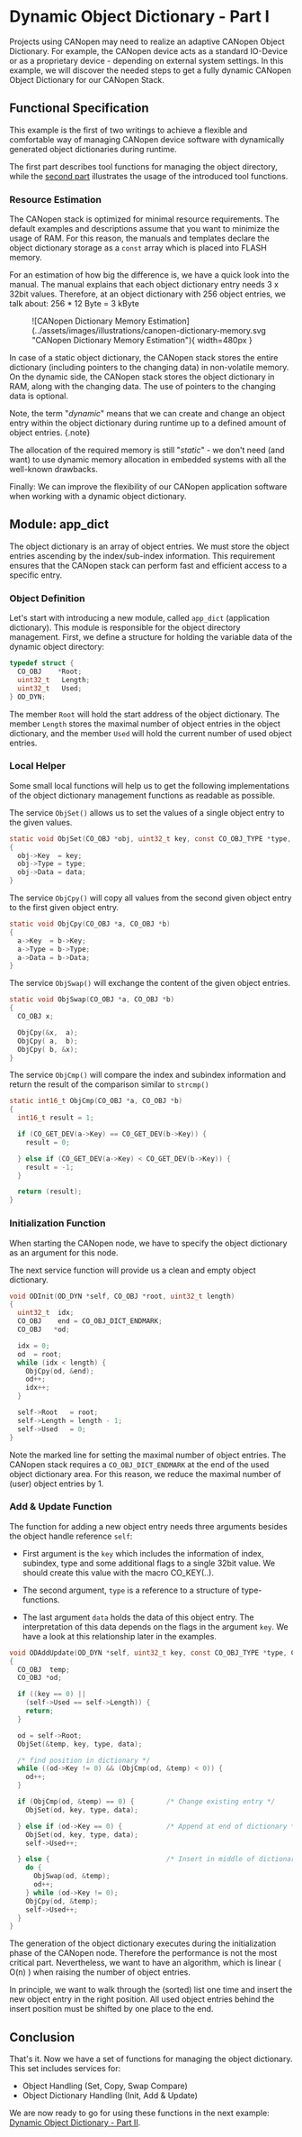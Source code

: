 # Dynamic Object Dictionary - Part I

Projects using CANopen may need to realize an adaptive CANopen Object Dictionary. For example, the CANopen device acts as a standard IO-Device or as a proprietary device - depending on external system settings. In this example, we will discover the needed steps to get a fully dynamic CANopen Object Dictionary for our CANopen Stack.

## Functional Specification

This example is the first of two writings to achieve a flexible and comfortable way of managing CANopen device software with dynamically generated object dictionaries during runtime.

The first part describes tool functions for managing the object directory, while the [second part][1] illustrates the usage of the introduced tool functions.


### Resource Estimation

The CANopen stack is optimized for minimal resource requirements. The default examples and descriptions assume that you want to minimize the usage of RAM. For this reason, the manuals and templates declare the object dictionary storage as a `const` array which is placed into FLASH memory.

For an estimation of how big the difference is, we have a quick look into the manual. The manual explains that each object dictionary entry needs 3 x 32bit values. Therefore, at an object dictionary with 256 object entries, we talk about: 256 * 12 Byte = 3 kByte

<figure markdown>
  ![CANopen Dictionary Memory Estimation](../assets/images/illustrations/canopen-dictionary-memory.svg "CANopen Dictionary Memory Estimation"){ width=480px }
</figure>

In case of a static object dictionary, the CANopen stack stores the entire dictionary (including pointers to the changing data) in non-volatile memory. On the dynamic side, the CANopen stack stores the object dictionary in RAM, along with the changing data. The use of pointers to the changing data is optional.

Note, the term "*dynamic*" means that we can create and change an object entry within the object dictionary during runtime up to a defined amount of object entries.
{.note}

The allocation of the required memory is still "*static*" - we don't need (and want) to use dynamic memory allocation in embedded systems with all the well-known drawbacks.

Finally: We can improve the flexibility of our CANopen application software when working with a dynamic object dictionary.

## Module: app_dict

The object dictionary is an array of object entries. We must store the object entries ascending by the index/sub-index information. This requirement ensures that the CANopen stack can perform fast and efficient access to a specific entry.


### Object Definition

Let's start with introducing a new module, called `app_dict` (application dictionary). This module is responsible for the object directory management. First, we define a structure for holding the variable data of the dynamic object directory:

```c
typedef struct {
  CO_OBJ    *Root;
  uint32_t   Length;
  uint32_t   Used;
} OD_DYN;
```

The member `Root` will hold the start address of the object dictionary. The member `Length` stores the maximal number of object entries in the object dictionary, and the member `Used` will hold the current number of used object entries.


### Local Helper

Some small local functions will help us to get the following implementations of the object dictionary management functions as readable as possible.

The service `ObjSet()` allows us to set the values of a single object entry to the given values.

```c
static void ObjSet(CO_OBJ *obj, uint32_t key, const CO_OBJ_TYPE *type, CO_DATA data)
{
  obj->Key  = key;
  obj->Type = type;
  obj->Data = data;
}
```

The service `ObjCpy()` will copy all values from the second given object entry to the first given object entry.

```c
static void ObjCpy(CO_OBJ *a, CO_OBJ *b)
{
  a->Key  = b->Key;
  a->Type = b->Type;
  a->Data = b->Data;
}
```

The service `ObjSwap()` will exchange the content of the given object entries.

```c
static void ObjSwap(CO_OBJ *a, CO_OBJ *b)
{
  CO_OBJ x;

  ObjCpy(&x,  a);
  ObjCpy( a,  b);
  ObjCpy( b, &x);
}
```

The service `ObjCmp()` will compare the index and subindex information and return the result of the comparison similar to `strcmp()`

```c
static int16_t ObjCmp(CO_OBJ *a, CO_OBJ *b)
{
  int16_t result = 1;

  if (CO_GET_DEV(a->Key) == CO_GET_DEV(b->Key)) {
    result = 0;

  } else if (CO_GET_DEV(a->Key) < CO_GET_DEV(b->Key)) {
    result = -1;
  }

  return (result);
}
```


### Initialization Function

When starting the CANopen node, we have to specify the object dictionary as an argument for this node.

The next service function will provide us a clean and empty object dictionary.

```c
void ODInit(OD_DYN *self, CO_OBJ *root, uint32_t length)
{
  uint32_t  idx;
  CO_OBJ    end = CO_OBJ_DICT_ENDMARK;
  CO_OBJ   *od;

  idx = 0;
  od  = root;
  while (idx < length) {
    ObjCpy(od, &end);
    od++;
    idx++;
  }

  self->Root   = root;
  self->Length = length - 1;
  self->Used   = 0;
}
```

Note the marked line for setting the maximal number of object entries. The CANopen stack requires a `CO_OBJ_DICT_ENDMARK` at the end of the used object dictionary area. For this reason, we reduce the maximal number of (user) object entries by 1.


### Add & Update Function

The function for adding a new object entry needs three arguments besides the object handle reference `self`:

- First argument is the `key` which includes the information of index, subindex, type and some additional flags to a single 32bit value. We should create this value with the macro CO_KEY(..).

- The second argument, `type`  is a reference to a structure of type-functions.

- The last argument `data` holds the data of this object entry. The interpretation of this data depends on the flags in the argument `key`. We have a look at this relationship later in the examples.

```c
void ODAddUpdate(OD_DYN *self, uint32_t key, const CO_OBJ_TYPE *type, CO_DATA data)
{
  CO_OBJ  temp;
  CO_OBJ *od;

  if ((key == 0) ||
    (self->Used == self->Length)) {
    return;
  }

  od = self->Root;
  ObjSet(&temp, key, type, data);

  /* find position in dictionary */
  while ((od->Key != 0) && (ObjCmp(od, &temp) < 0)) {
    od++;
  }

  if (ObjCmp(od, &temp) == 0) {        /* Change existing entry */
    ObjSet(od, key, type, data);

  } else if (od->Key == 0) {           /* Append at end of dictionary */
    ObjSet(od, key, type, data);
    self->Used++;

  } else {                             /* Insert in middle of dictionary */
    do {
      ObjSwap(od, &temp);
      od++;
    } while (od->Key != 0);
    ObjCpy(od, &temp);
    self->Used++;
  }
}
```

The generation of the object dictionary executes during the initialization phase of the CANopen node. Therefore the performance is not the most critical part. Nevertheless, we want to have an algorithm, which is linear ( O(n) ) when raising the number of object entries.

In principle, we want to walk through the (sorted) list one time and insert the new object entry in the right position. All used object entries behind the insert position must be shifted by one place to the end.


## Conclusion

That's it. Now we have a set of functions for managing the object dictionary. This set includes services for:

* Object Handling (Set, Copy, Swap Compare)
* Object Dictionary Handling (Init, Add & Update)

We are now ready to go for using these functions in the next example: [Dynamic Object Dictionary - Part II][1].


[1]: ../use-dynamic-object-dictionary
